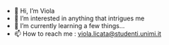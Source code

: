 - 👋 Hi, I’m Viola
- 👀 I’m interested in anything that intrigues me
- 🌱 I’m currently learning a few things...
- 📫 How to reach me : viola.licata@studenti.unimi.it

<!---
violi02/violi02 is a ✨ special ✨ repository because its `README.md` (this file) appears on your GitHub profile.
You can click the Preview link to take a look at your changes.
--->
